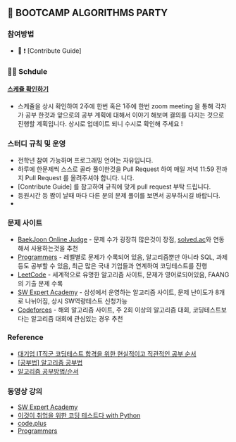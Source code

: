 ## 💫  BOOTCAMP ALGORITHMS PARTY

### 참여방법
* 📌 ❗️ [Contribute Guide]

### 🙋‍♂️ Schdule

#### [ 스케쥴 확인하기 ](https://www.notion.so/Algorithms-Party-Schedule-370b5a12570e4b9584a803f811a57541)

- 스케쥴을 상시 확인하여 2주에 한번 혹은 1주에 한번 zoom meeting 을 통해 각자가 공부 한것과 앞으로의 공부 계획에 대해서 이야기 해보며 결의를 다지는 것으로 진행할 계획입니다. 상시로 업데이트 되니 수시로 확인해 주세요 ! 


### 스터디 규칙 및 운영

- 전학년 참여 가능하며 프로그래밍 언어는 자유입니다.
- 하루에 한문제씩 스스로 골라 풀이한것을 Pull Request 하여 매일 저녁 11:59 전까지 Pull Request 를 올려주셔야 합니다.
니다.
- [Contribute Guide] 를 참고하여 규칙에 맞게 pull request 부탁 드립니다. 
- 등원시간 등 짬이 날때 마다 다른 분의 문제 풀이를 보면서 공부하시길 바랍니다.
- 

### 문제 사이트
* [BaekJoon Online Judge](https://www.acmicpc.net/) - 문제 수가 굉장히 많은것이 장점, [solved.ac](https://solved.ac/problems/level)와 연동해서 사용하는것을 추천
* [Programmers](https://programmers.co.kr/) - 레벨별로 문제가 수록되어 있음, 알고리즘뿐만 아니라 SQL, 과제등도 공부할 수 있음, 최근 많은 국내 기업들과 연계하여 코딩테스트를 진행
* [LeetCode](https://leetcode.com/) - 세계적으로 유명한 알고리즘 사이트, 문제가 영어로되어있음, FAANG의 기출 문제 수록
* [SW Expert Academy](https://swexpertacademy.com/main/main.do) - 삼성에서 운영하는 알고리즘 사이트, 문제 난이도가 8개로 나뉘어짐, 상시 SW역량테스트 신청가능
* [Codeforces](https://codeforces.com/) - 해외 알고리즘 사이트, 주 2회 이상의 알고리즘 대회, 코딩테스트보다는 알고리즘 대회에 관심있는 경우 추천

### Reference
* [대기업 IT직군 코딩테스트 합격을 위한 현실적이고 직관적인 공부 순서](https://www.youtube.com/watch?v=ukkLCl9yBvE)
* [[공부법] 알고리즘 공부법](https://gmlwjd9405.github.io/2018/05/14/how-to-study-algorithms.html)
* [알고리즘 공부방법/순서](https://baactree.tistory.com/14)

### 동영상 강의
* [SW Expert Academy](https://swexpertacademy.com/main/learn/course/courseList.do) 
* [이것이 취업을 위한 코딩 테스트다 with Python](https://www.youtube.com/playlist?list=PLRx0vPvlEmdBFBFOoK649FlEMouHISo8N) 
* [code.plus](https://code.plus/courses/1) 
* [Programmers](https://programmers.co.kr/learn?tag=%EC%95%8C%EA%B3%A0%EB%A6%AC%EC%A6%98) 



